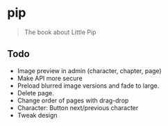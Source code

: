 # pip

> The book about Little Pip

## Todo
- Image preview in admin (character, chapter, page)
- Make API more secure
- Preload blurred image versions and fade to large.
- Delete page.
- Change order of pages with drag-drop
- Character: Button next/previous character
- Tweak design

